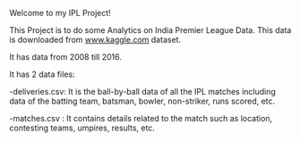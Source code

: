Welcome to my IPL Project!

This Project is to do some Analytics on India Premier League Data. This data is downloaded from www.kaggle.com dataset.

It has data from 2008 till 2016.

It has 2 data files:

-deliveries.csv: It is the ball-by-ball data of all the IPL matches including data of the batting team, batsman, bowler, non-striker, runs scored, etc.

-matches.csv : It contains details related to the match such as location, contesting teams, umpires, results, etc.
